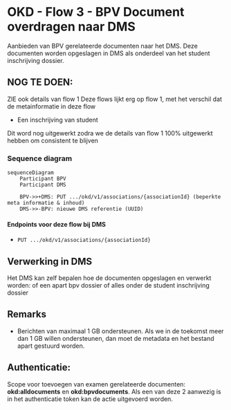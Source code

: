 # OKD - Flow 3 - BPV Document overdragen naar DMS
Aanbieden van BPV gerelateerde documenten naar het DMS. Deze documenten worden opgeslagen in DMS als onderdeel van het student inschrijving dossier.

## NOG TE DOEN:
ZIE ook details van flow 1
Deze flows lijkt erg op flow 1, met het verschil dat de metainformatie in deze flow 

* Een inschrijving van student

Dit word nog uitgewerkt zodra we de details van flow 1 100% uitgewerkt hebben om consistent te blijven

### Sequence diagram 
```mermaid
sequenceDiagram
    Participant BPV
    Participant DMS

    BPV->>+DMS: PUT .../okd/v1/associations/{associationId} (beperkte meta informatie & inhoud)
    DMS->>-BPV: nieuwe DMS referentie (UUID)

```
#### Endpoints voor deze flow bij DMS
- `PUT .../okd/v1/associations/{associationId}`


## Verwerking in DMS
Het DMS kan zelf bepalen hoe de documenten opgeslagen en verwerkt worden: of een apart bpv dossier of alles onder de student inschrijving dossier

## Remarks
- Berichten van maximaal 1 GB ondersteunen. Als we in de toekomst meer dan 1 GB willen ondersteunen, dan moet de metadata en het bestand apart gestuurd worden.

## Authenticatie:
Scope voor toevoegen van examen gerelateerde documenten: **okd:alldocuments** en **okd:bpvdocuments**.
Als een van deze 2 aanwezig is in het authenticatie token kan de actie uitgevoerd worden.
